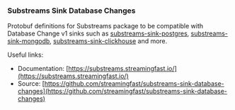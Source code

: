### Substreams Sink Database Changes

Protobuf definitions for Substreams package to be compatible with Database Change v1 sinks such as [substreams-sink-postgres](https://substreams.streamingfast.io/developers-guide/sink-targets/substreams-sink-postgres), [substreams-sink-mongodb](https://substreams.streamingfast.io/developers-guide/sink-targets/substreams-sink-mongodb), [substreams-sink-clickhouse](https://substreams.streamingfast.io/developers-guide/sink-targets/substreams-sink-clickhouse) and more.

Useful links:
- Documentation: [https://substreams.streamingfast.io/](https://substreams.streamingfast.io/)
- Source: [https://github.com/streamingfast/substreams-sink-database-changes](https://github.com/streamingfast/substreams-sink-database-changes)
